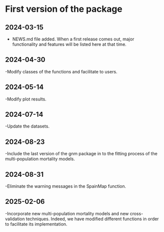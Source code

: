 # First version of the package

## 2024-03-15

- NEWS.md file added. When a first release comes out, major functionality and features will be listed here at that time.

## 2024-04-30
-Modify classes of the functions and facilitate to users.

## 2024-05-14
-Modify plot results.

## 2024-07-14
-Update the datasets.

## 2024-08-23
-Include the last version of the gnm package in to the fitting process of the multi-population mortality models.

## 2024-08-31
-Eliminate the warning messages in the SpainMap function.

## 2025-02-06
-Incorporate new multi-population mortality models and new cross-validation techniques. Indeed, we have modified different functions in order to facilitate its implementation. 
